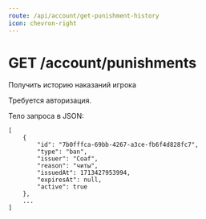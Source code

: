 ```yaml
---
route: /api/account/get-punishment-history
icon: chevron-right
---
```


# GET /account/punishments
Получить историю наказаний игрока

Требуется авторизация.

Тело запроса в JSON:
```
[
    {
        "id": "7b0fffca-69bb-4267-a3ce-fb6f4d828fc7",
        "type": "ban",
        "issuer": "Coaf",
        "reason": "читы",
        "issuedAt": 1713427953994,
        "expiresAt": null,
        "active": true
    },
    ...
]
```